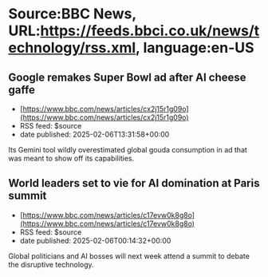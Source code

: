 # Source:BBC News, URL:https://feeds.bbci.co.uk/news/technology/rss.xml, language:en-US

## Google remakes Super Bowl ad after AI cheese gaffe
 - [https://www.bbc.com/news/articles/cx2j15r1g09o](https://www.bbc.com/news/articles/cx2j15r1g09o)
 - RSS feed: $source
 - date published: 2025-02-06T13:31:58+00:00

Its Gemini tool wildly overestimated global gouda consumption in ad that was meant to show off its capabilities.

## World leaders set to vie for AI domination at Paris summit
 - [https://www.bbc.com/news/articles/c17evw0k8g8o](https://www.bbc.com/news/articles/c17evw0k8g8o)
 - RSS feed: $source
 - date published: 2025-02-06T00:14:32+00:00

Global politicians and AI bosses will next week attend a summit to debate the disruptive technology.

